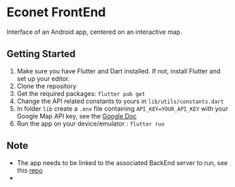 # Econet FrontEnd

Interface of an Android app, centered on an interactive map.

## Getting Started

1. Make sure you have Flutter and Dart installed. If not, install Flutter and set up your editor.
2. Clone the repository
3. Get the required packages: `flutter pub get`
4. Change the API related constants to yours in `lib/utils/constants.dart`
5. In folder `lib` create a `.env` file containing ```API_KEY=YOUR_API_KEY``` with your Google Map API key, see the [Google Doc](https://developers.google.com/maps/documentation/javascript/get-api-key)
6. Run the app on your device/emulator : `flutter run`

## Note
- The app needs to be linked to the associated BackEnd server to run, see this [repo](https://github.com/guilhem-cros/BackEnd-Econet)
- 


